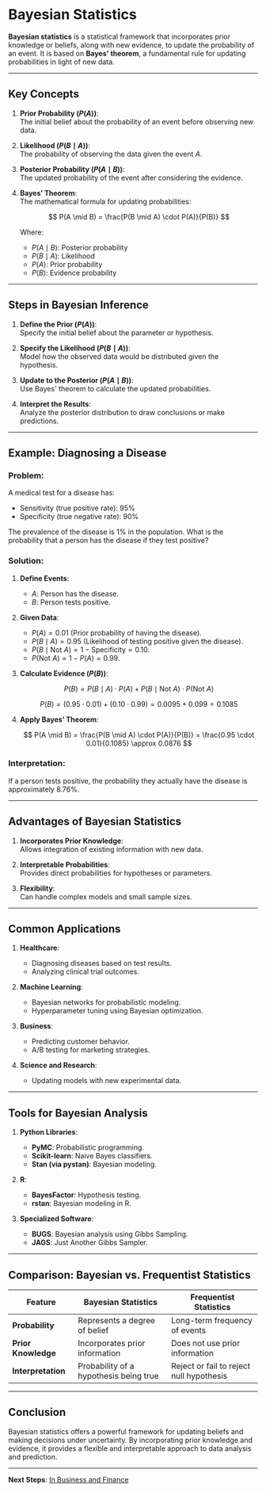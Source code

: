 # Bayesian Statistics

**Bayesian statistics** is a statistical framework that incorporates prior knowledge or beliefs, along with new evidence, to update the probability of an event. It is based on **Bayes' theorem**, a fundamental rule for updating probabilities in light of new data.

---

## Key Concepts

1. **Prior Probability ($P(A)$)**:  
   The initial belief about the probability of an event before observing new data.  

2. **Likelihood ($P(B \mid A)$)**:  
   The probability of observing the data given the event $A$.  

3. **Posterior Probability ($P(A \mid B)$)**:  
   The updated probability of the event after considering the evidence.  

4. **Bayes’ Theorem**:  
   The mathematical formula for updating probabilities:

   $$
   P(A \mid B) = \frac{P(B \mid A) \cdot P(A)}{P(B)}
   $$

   Where:
   
   - $P(A \mid B)$: Posterior probability  
   - $P(B \mid A)$: Likelihood  
   - $P(A)$: Prior probability  
   - $P(B)$: Evidence probability  

---

## Steps in Bayesian Inference

1. **Define the Prior ($P(A)$)**:  
   Specify the initial belief about the parameter or hypothesis.  

2. **Specify the Likelihood ($P(B \mid A)$)**:  
   Model how the observed data would be distributed given the hypothesis.  

3. **Update to the Posterior ($P(A \mid B)$)**:  
   Use Bayes' theorem to calculate the updated probabilities.  

4. **Interpret the Results**:  
   Analyze the posterior distribution to draw conclusions or make predictions.  

---

## Example: Diagnosing a Disease

### Problem:

A medical test for a disease has:  

- Sensitivity (true positive rate): 95%  
- Specificity (true negative rate): 90%  

The prevalence of the disease is 1% in the population. What is the probability that a person has the disease if they test positive?

### Solution:

1. **Define Events**:  
   - $A$: Person has the disease.  
   - $B$: Person tests positive.  

2. **Given Data**:  
   - $P(A) = 0.01$ (Prior probability of having the disease).  
   - $P(B \mid A) = 0.95$ (Likelihood of testing positive given the disease).  
   - $P(B \mid \text{Not } A) = 1 - \text{Specificity} = 0.10$.  
   - $P(\text{Not } A) = 1 - P(A) = 0.99$.  

3. **Calculate Evidence ($P(B)$)**:

   $$
   P(B) = P(B \mid A) \cdot P(A) + P(B \mid \text{Not } A) \cdot P(\text{Not } A)
   $$  

   $$
   P(B) = (0.95 \cdot 0.01) + (0.10 \cdot 0.99) = 0.0095 + 0.099 = 0.1085
   $$

4. **Apply Bayes’ Theorem**:  

   $$
   P(A \mid B) = \frac{P(B \mid A) \cdot P(A)}{P(B)} = \frac{0.95 \cdot 0.01}{0.1085} \approx 0.0876
   $$

### Interpretation:  

If a person tests positive, the probability they actually have the disease is approximately 8.76%.

---

## Advantages of Bayesian Statistics

1. **Incorporates Prior Knowledge**:  
   Allows integration of existing information with new data.  

2. **Interpretable Probabilities**:  
   Provides direct probabilities for hypotheses or parameters.  

3. **Flexibility**:  
   Can handle complex models and small sample sizes.

---

## Common Applications

1. **Healthcare**:  
   - Diagnosing diseases based on test results.  
   - Analyzing clinical trial outcomes.  

2. **Machine Learning**:  
   - Bayesian networks for probabilistic modeling.  
   - Hyperparameter tuning using Bayesian optimization.  

3. **Business**:  
   - Predicting customer behavior.  
   - A/B testing for marketing strategies.  

4. **Science and Research**:  
   - Updating models with new experimental data.  

---

## Tools for Bayesian Analysis

1. **Python Libraries**:  
   - **PyMC**: Probabilistic programming.  
   - **Scikit-learn**: Naive Bayes classifiers.  
   - **Stan (via pystan)**: Bayesian modeling.

2. **R**:  
   - **BayesFactor**: Hypothesis testing.  
   - **rstan**: Bayesian modeling in R.  

3. **Specialized Software**:  
   - **BUGS**: Bayesian analysis using Gibbs Sampling.  
   - **JAGS**: Just Another Gibbs Sampler.

---

## Comparison: Bayesian vs. Frequentist Statistics

| Feature             | Bayesian Statistics                    | Frequentist Statistics                   |
|---------------------|----------------------------------------|------------------------------------------|
| **Probability**     | Represents a degree of belief          | Long-term frequency of events            |
| **Prior Knowledge** | Incorporates prior information         | Does not use prior information           |
| **Interpretation**  | Probability of a hypothesis being true | Reject or fail to reject null hypothesis |

---

## Conclusion

Bayesian statistics offers a powerful framework for updating beliefs and making decisions under uncertainty. By incorporating prior knowledge and evidence, it provides a flexible and interpretable approach to data analysis and prediction.

---

**Next Steps**: [In Business and Finance](../07.%20Applications/1.%20In%20Business%20and%20Finance.md)
